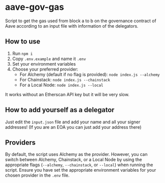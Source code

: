 # aave-gov-gas

Script to get the gas used from block a to b on the governance contract of Aave according to an input file with information of the delegators.

## How to use

1. Run `npm i`
2. Copy `.env.example` and name it `.env`
3. Set your environment variables
4. Choose your preferred provider:
   - For Alchemy (default if no flag is provided): `node index.js --alchemy`
   - For Chainstack: `node index.js --chainstack`
   - For a Local Node: `node index.js --local`

It works without an Etherscan API key but it will be very slow.

## How to add yourself as a delegator

Just edit the `input.json` file and add your name and all your signer addresses! (If you are an EOA you can just add your address there)

## Providers

By default, the script uses Alchemy as the provider. However, you can switch between Alchemy, Chainstack, or a Local Node by using the appropriate flags (`--alchemy`, `--chainstack`, or `--local`) when running the script. Ensure you have set the appropriate environment variables for your chosen provider in the `.env` file.
